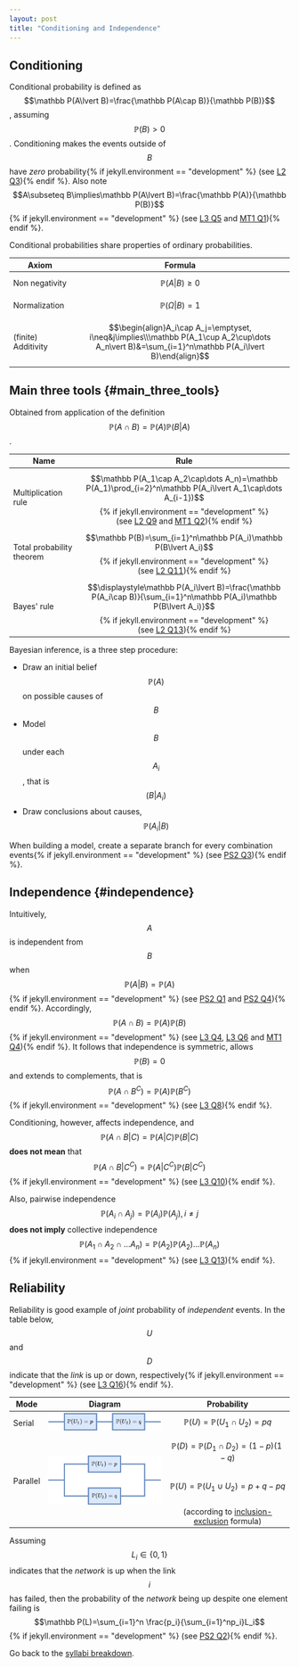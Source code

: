 ```yaml
---
layout: post
title: "Conditioning and Independence"
---
```


## Conditioning

Conditional probability is defined as $$\mathbb P(A\lvert B)=\frac{\mathbb P(A\cap B)}{\mathbb P(B)}$$, assuming $$\mathbb P(B)>0$$. Conditioning makes the events outside of $$B$$ have *zero* probability{% if jekyll.environment == "development" %} (see [L2 Q3](https://learning.edx.org/course/course-v1:MITx+6.431x+1T2020/block-v1:MITx+6.431x+1T2020+type@sequential+block@Lec__2_Conditioning_and_Bayes_rule/block-v1:MITx+6.431x+1T2020+type@vertical+block@ch4-s2-tab3)){% endif %}. Also note $$A\subseteq B\implies\mathbb P(A\lvert B)=\frac{\mathbb P(A)}{\mathbb P(B)}$${% if jekyll.environment == "development" %} (see [L3 Q5](https://learning.edx.org/course/course-v1:MITx+6.431x+1T2020/block-v1:MITx+6.431x+1T2020+type@sequential+block@Lec__3_Independence/block-v1:MITx+6.431x+1T2020+type@vertical+block@ch4-s3-tab5) and [MT1 Q1](https://learning.edx.org/course/course-v1:MITx+6.431x+1T2020/block-v1:MITx+6.431x+1T2020+type@sequential+block@sequential_Exam_1/block-v1:MITx+6.431x+1T2020+type@vertical+block@ch7-s1-tab2)){% endif %}.

Conditional probabilities share properties of ordinary probabilities.

|Axiom|Formula|
|-|:-:|
|Non negativity|$$\mathbb P(A\lvert B)\geq 0$$|
|Normalization|$$\mathbb P(\Omega\lvert B)=1$$|
|(finite) Additivity|$$\begin{align}A_i\cap A_j=\emptyset, i\neq&j\implies\\\mathbb P(A_1\cup A_2\cup\dots A_n\vert B)&=\sum_{i=1}^n\mathbb P(A_i\lvert B)\end{align}$$|

## Main three tools {#main_three_tools}

Obtained from application of the definition $$\mathbb P(A\cap B)=\mathbb P(A)\mathbb P(B\lvert A)$$.

|Name|Rule|
|-|:-:|
|Multiplication rule|$$\mathbb P(A_1\cap A_2\cap\dots A_n)=\mathbb P(A_1)\prod_{i=2}^n\mathbb P(A_i\lvert A_1\cap\dots A_{i-1})$${% if jekyll.environment == "development" %}<br>(see [L2 Q9](https://learning.edx.org/course/course-v1:MITx+6.431x+1T2020/block-v1:MITx+6.431x+1T2020+type@sequential+block@Lec__2_Conditioning_and_Bayes_rule/block-v1:MITx+6.431x+1T2020+type@vertical+block@ch4-s2-tab9) and [MT1 Q2](https://learning.edx.org/course/course-v1:MITx+6.431x+1T2020/block-v1:MITx+6.431x+1T2020+type@sequential+block@sequential_Exam_1/block-v1:MITx+6.431x+1T2020+type@vertical+block@ch7-s1-tab3)){% endif %}|
|Total probability theorem|$$\mathbb  P(B)=\sum_{i=1}^n\mathbb P(A_i)\mathbb P(B\lvert A_i)$${% if jekyll.environment == "development" %}<br>(see [L2 Q11](https://learning.edx.org/course/course-v1:MITx+6.431x+1T2020/block-v1:MITx+6.431x+1T2020+type@sequential+block@Lec__2_Conditioning_and_Bayes_rule/block-v1:MITx+6.431x+1T2020+type@vertical+block@ch4-s2-tab11)){% endif %}|
|Bayes' rule|$$\displaystyle\mathbb P(A_i\lvert B)=\frac{\mathbb P(A_i\cap B)}{\sum_{i=1}^n\mathbb P(A_i)\mathbb P(B\lvert A_i)}$${% if jekyll.environment == "development" %}<br>(see [L2 Q13](https://learning.edx.org/course/course-v1:MITx+6.431x+1T2020/block-v1:MITx+6.431x+1T2020+type@sequential+block@Lec__2_Conditioning_and_Bayes_rule/block-v1:MITx+6.431x+1T2020+type@vertical+block@ch4-s2-tab13)){% endif %}|

Bayesian inference, is a three step procedure:

- Draw an initial belief $$\mathbb P(A)$$ on possible causes of $$B$$
- Model $$B$$ under each $$A_i$$, that is $$\mathbb (B\lvert A_i)$$
- Draw conclusions about causes, $$\mathbb P(A_i\lvert B)$$

When building a model, create a separate branch for every combination events{% if jekyll.environment == "development" %} (see [PS2 Q3](https://learning.edx.org/course/course-v1:MITx+6.431x+1T2020/block-v1:MITx+6.431x+1T2020+type@sequential+block@Problem_Set_2/block-v1:MITx+6.431x+1T2020+type@vertical+block@ch4-s5-tab3)){% endif %}.

## Independence {#independence}

Intuitively, $$A$$ is independent from $$B$$ when $$\mathbb P(A\lvert B)=\mathbb P(A)$${% if jekyll.environment == "development" %} (see [PS2 Q1](https://learning.edx.org/course/course-v1:MITx+6.431x+1T2020/block-v1:MITx+6.431x+1T2020+type@sequential+block@Problem_Set_2/block-v1:MITx+6.431x+1T2020+type@vertical+block@ch4-s5-tab1) and [PS2 Q4](https://learning.edx.org/course/course-v1:MITx+6.431x+1T2020/block-v1:MITx+6.431x+1T2020+type@sequential+block@Problem_Set_2/block-v1:MITx+6.431x+1T2020+type@vertical+block@ch4-s5-tab4)){% endif %}. Accordingly, $$\mathbb P(A\cap B)=\mathbb P(A)\mathbb P(B)$${% if jekyll.environment == "development" %} (see [L3 Q4](https://learning.edx.org/course/course-v1:MITx+6.431x+1T2020/block-v1:MITx+6.431x+1T2020+type@sequential+block@Lec__3_Independence/block-v1:MITx+6.431x+1T2020+type@vertical+block@ch4-s3-tab4), [L3 Q6](https://learning.edx.org/course/course-v1:MITx+6.431x+1T2020/block-v1:MITx+6.431x+1T2020+type@sequential+block@Lec__3_Independence/block-v1:MITx+6.431x+1T2020+type@vertical+block@ch4-s3-tab6) and [MT1 Q4](https://learning.edx.org/course/course-v1:MITx+6.431x+1T2020/block-v1:MITx+6.431x+1T2020+type@sequential+block@sequential_Exam_1/block-v1:MITx+6.431x+1T2020+type@vertical+block@ch7-s1-tab5)){% endif %}. It follows that independence is symmetric, allows $$\mathbb P(B)=0$$ and extends to complements, that is $$\mathbb P(A\cap B^C)=\mathbb P(A)\mathbb P(B^C)$${% if jekyll.environment == "development" %} (see [L3 Q8](https://learning.edx.org/course/course-v1:MITx+6.431x+1T2020/block-v1:MITx+6.431x+1T2020+type@sequential+block@Lec__3_Independence/block-v1:MITx+6.431x+1T2020+type@vertical+block@ch4-s3-tab8)){% endif %}. 

Conditioning, however, affects independence, and $$\mathbb P(A\cap B\lvert C)=\mathbb P(A\lvert C)\mathbb P(B\lvert C)$$ **does not mean** that $$\mathbb P(A\cap B\lvert C^C)=\mathbb P(A\lvert C^C)\mathbb P(B\lvert C^C)$${% if jekyll.environment == "development" %} (see [L3 Q10](https://learning.edx.org/course/course-v1:MITx+6.431x+1T2020/block-v1:MITx+6.431x+1T2020+type@sequential+block@Lec__3_Independence/block-v1:MITx+6.431x+1T2020+type@vertical+block@ch4-s3-tab10)){% endif %}.

Also, pairwise independence $$\mathbb P(A_i\cap A_j)=\mathbb P(A_i)\mathbb P(A_j), i\neq j$$ **does not imply** collective independence $$\mathbb P(A_1\cap A_2\cap\dots A_n)=\mathbb P(A_2)\mathbb P(A_2)\dots\mathbb P(A_n)$${% if jekyll.environment == "development" %} (see [L3 Q13](https://learning.edx.org/course/course-v1:MITx+6.431x+1T2020/block-v1:MITx+6.431x+1T2020+type@sequential+block@Lec__3_Independence/block-v1:MITx+6.431x+1T2020+type@vertical+block@ch4-s3-tab13)){% endif %}.

## Reliability

Reliability is good example of *joint* probability of *independent* events. In the table below, $$U$$ and $$D$$ indicate that the *link* is up or down, respectively{% if jekyll.environment == "development" %} (see [L3 Q16](https://learning.edx.org/course/course-v1:MITx+6.431x+1T2020/block-v1:MITx+6.431x+1T2020+type@sequential+block@Lec__3_Independence/block-v1:MITx+6.431x+1T2020+type@vertical+block@ch4-s3-tab16)){% endif %}.

|Mode|Diagram|Probability|
|-|:-:|:-:|
|Serial|![12457](/assets/images/2022-01-05-conditioning-and-independence/12457.png)|$$\mathbb P(U)=\mathbb P(U_1\cap U_2)=pq$$|
|Parallel|![21589](/assets/images/2022-01-05-conditioning-and-independence/21589.png)|$$\mathbb P(D)=\mathbb P(D_1\cap D_2)=(1-p)(1-q)$$<br>$$\mathbb P(U)=\mathbb P(U_1\cup U_2)=p+q-pq$$<br>(according to [inclusion-exclusion](/2022/01/03/probability-models-and-axioms.html#axioms) formula)|

Assuming $$L_i\in\{0,1\}$$ indicates that the *network* is up when the link $$i$$ has failed, then the probability of the *network* being up despite one element failing is $$\mathbb P(L)=\sum_{i=1}^n \frac{p_i}{\sum_{i=1}^np_i}L_i$${% if jekyll.environment == "development" %} (see [PS2 Q2](https://learning.edx.org/course/course-v1:MITx+6.431x+1T2020/block-v1:MITx+6.431x+1T2020+type@sequential+block@Problem_Set_2/block-v1:MITx+6.431x+1T2020+type@vertical+block@ch4-s5-tab2)){% endif %}.

Go back to the [syllabi breakdown](/2022/01/02/prob-and-stats-syllabi.html).
